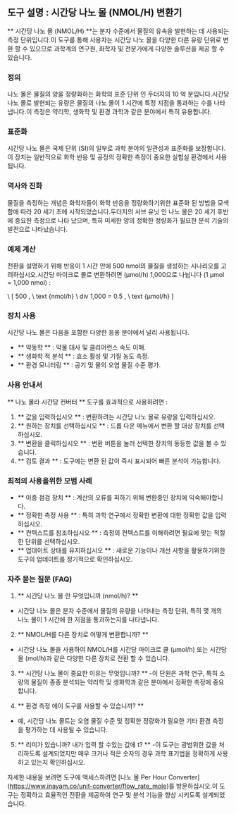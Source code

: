 ## 도구 설명 : 시간당 나노 몰 (NMOL/H) 변환기

** 시간당 나노 몰 (NMOL/H) **는 분자 수준에서 물질의 유속을 발현하는 데 사용되는 측정 단위입니다.이 도구를 통해 사용자는 시간당 나노 몰을 다양한 다른 유량 단위로 변환 할 수 있으므로 과학계의 연구원, 화학자 및 전문가에게 다양한 솔루션을 제공 할 수 있습니다.

### 정의

나노 몰은 물질의 양을 정량화하는 화학의 표준 단위 인 두더지의 10 억 분입니다.시간당 나노 몰로 발현되는 유량은 물질의 나노 몰이 1 시간에 특정 지점을 통과하는 수를 나타냅니다.이 측정은 약리학, 생화학 및 환경 과학과 같은 분야에서 특히 유용합니다.

### 표준화

시간당 나노 몰은 국제 단위 (SI)의 일부로 과학 분야의 일관성과 표준화를 보장합니다.이 장치는 일반적으로 화학 반응 및 공정의 정확한 측정이 중요한 실험실 환경에서 사용됩니다.

### 역사와 진화

물질을 측정하는 개념은 화학자들이 화학 반응을 정량화하기위한 표준화 된 방법을 모색함에 따라 20 세기 초에 시작되었습니다.두더지의 서브 유닛 인 나노 몰은 20 세기 후반에 중요한 측정으로 나타 났으며, 특히 미세한 양의 정확한 정량화가 필요한 분석 기술의 발전으로 나타났습니다.

### 예제 계산

전환을 설명하기 위해 반응이 1 시간 안에 500 nmol의 물질을 생성하는 시나리오를 고려하십시오.시간당 마이크로 몰로 변환하려면 (µmol/h) 1,000으로 나뉩니다 (1 µmol = 1,000 nmol) :

\ [
500 \, \ text {nmol/h} \ div 1,000 = 0.5 \, \ text {µmol/h}
\]

### 장치 사용

시간당 나노 몰은 다음을 포함한 다양한 응용 분야에서 널리 사용됩니다.

- ** 약동학 ** : 약물 대사 및 클리어런스 속도 이해.
- ** 생화학 적 분석 ** : 효소 활성 및 기질 농도 측정.
- ** 환경 모니터링 ** : 공기 및 물의 오염 물질 수준 평가.

### 사용 안내서

** 나노 몰라 시간당 컨버터 ** 도구를 효과적으로 사용하려면 :

1. ** 값을 입력하십시오 ** : 변환하려는 시간당 나노 몰로 유량을 입력하십시오.
2. ** 원하는 장치를 선택하십시오 ** : 드롭 다운 메뉴에서 변환 할 대상 장치를 선택하십시오.
3. ** 변환을 클릭하십시오 ** : 변환 버튼을 눌러 선택한 장치의 동등한 값을 볼 수 있습니다.
4. ** 검토 결과 ** : 도구에는 변환 된 값이 즉시 표시되어 빠른 분석이 가능합니다.

### 최적의 사용을위한 모범 사례

- ** 이중 점검 장치 ** : 계산의 오류를 피하기 위해 변환중인 장치에 익숙해야합니다.
- ** 정확한 측정 사용 ** : 특히 과학 연구에서 정확한 변환에 대한 정확한 값을 입력하십시오.
- ** 컨텍스트를 참조하십시오 ** : 측정의 컨텍스트를 이해하려면 필요에 맞는 적절한 단위를 선택하십시오.
- ** 업데이트 상태를 유지하십시오 ** : 새로운 기능이나 개선 사항을 활용하기위한 도구의 업데이트를 정기적으로 확인하십시오.

### 자주 묻는 질문 (FAQ)

1. ** 시간당 나노 몰 란 무엇입니까 (nmol/h)? **
- 시간당 나노 몰은 분자 수준에서 물질의 유량을 나타내는 측정 단위, 특히 몇 개의 나노 몰이 1 시간에 한 지점을 통과하는지를 나타냅니다.

2. ** NMOL/H를 다른 장치로 어떻게 변환합니까? **
- 시간당 나노 몰을 사용하여 NMOL/H를 시간당 마이크로 클 (µmol/h) 또는 시간당 몰 (mol/h)과 같은 다양한 다른 장치로 전환 할 수 있습니다.

3. ** 시간당 나노 몰이 중요한 이유는 무엇입니까? **
-이 단원은 과학 연구, 특히 소량의 물질이 종종 분석되는 약리학 및 생화학과 같은 분야에서 정확한 측정에 중요합니다.

4. ** 환경 측정 에이 도구를 사용할 수 있습니까? **
- 예, 시간당 나노 몰트는 오염 물질 수준 및 정확한 정량화가 필요한 기타 환경 측정을 평가하는 데 사용될 수 있습니다.

5. ** 리미가 있습니까? 내가 입력 할 수있는 값에 t? **
-이 도구는 광범위한 값을 처리하도록 설계되었지만 매우 크거나 적은 숫자의 경우 과학 표기법을 정확하게 사용하고 있는지 확인하십시오.

자세한 내용을 보려면 도구에 액세스하려면 [나노 몰 Per Hour Converter] (https://www.inayam.co/unit-converter/flow_rate_mole)를 방문하십시오.이 도구는 정확하고 효율적인 전환을 제공하여 연구 및 분석 기능을 향상 시키도록 설계되었습니다.